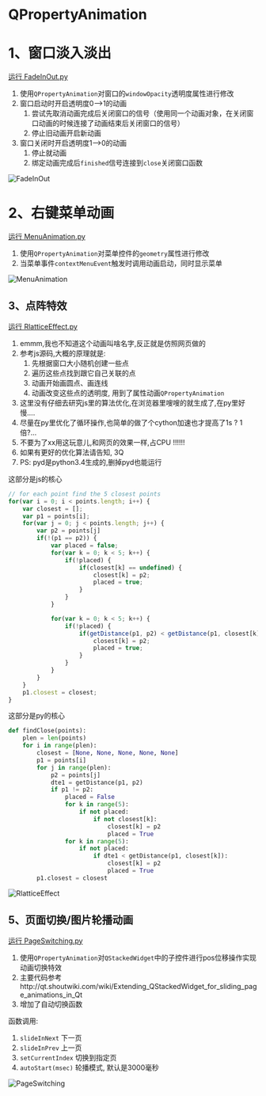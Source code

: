 # QPropertyAnimation

# 1、窗口淡入淡出
[运行 FadeInOut.py](FadeInOut.py)

1. 使用`QPropertyAnimation`对窗口的`windowOpacity`透明度属性进行修改
1. 窗口启动时开启透明度0-->1的动画
    1. 尝试先取消动画完成后关闭窗口的信号（使用同一个动画对象，在关闭窗口动画的时候连接了动画结束后关闭窗口的信号）
    1. 停止旧动画开启新动画
1. 窗口关闭时开启透明度1-->0的动画
    1. 停止就动画
    1. 绑定动画完成后`finished`信号连接到`close`关闭窗口函数

![FadeInOut](ScreenShot/FadeInOut.gif)
   
# 2、右键菜单动画
[运行 MenuAnimation.py](MenuAnimation.py)

1. 使用`QPropertyAnimation`对菜单控件的`geometry`属性进行修改
1. 当菜单事件`contextMenuEvent`触发时调用动画启动，同时显示菜单

![MenuAnimation](ScreenShot/MenuAnimation.gif)

## 3、点阵特效
[运行 RlatticeEffect.py](RlatticeEffect.py)

1. emmm,我也不知道这个动画叫啥名字,反正就是仿照网页做的
1. 参考js源码,大概的原理就是:
    1. 先根据窗口大小随机创建一些点
    1. 遍历这些点找到跟它自己关联的点
    1. 动画开始画圆点、画连线
    1. 动画改变这些点的透明度, 用到了属性动画`QPropertyAnimation`
1. 这里没有仔细去研究js里的算法优化,在浏览器里嗖嗖的就生成了,在py里好慢....
1. 尽量在py里优化了循环操作,也简单的做了个cython加速也才提高了1s ? 1倍?...
1. 不要为了xx用这玩意儿,和网页的效果一样,占CPU !!!!!!
1. 如果有更好的优化算法请告知, 3Q
1. PS: pyd是python3.4生成的,删掉pyd也能运行

这部分是js的核心
```js
// for each point find the 5 closest points
for(var i = 0; i < points.length; i++) {
    var closest = [];
    var p1 = points[i];
    for(var j = 0; j < points.length; j++) {
        var p2 = points[j]
        if(!(p1 == p2)) {
            var placed = false;
            for(var k = 0; k < 5; k++) {
                if(!placed) {
                    if(closest[k] == undefined) {
                        closest[k] = p2;
                        placed = true;
                    }
                }
            }

            for(var k = 0; k < 5; k++) {
                if(!placed) {
                    if(getDistance(p1, p2) < getDistance(p1, closest[k])) {
                        closest[k] = p2;
                        placed = true;
                    }
                }
            }
        }
    }
    p1.closest = closest;
}
```

这部分是py的核心
```python
def findClose(points):
    plen = len(points)
    for i in range(plen):
        closest = [None, None, None, None, None]
        p1 = points[i]
        for j in range(plen):
            p2 = points[j]
            dte1 = getDistance(p1, p2)
            if p1 != p2:
                placed = False
                for k in range(5):
                    if not placed:
                        if not closest[k]:
                            closest[k] = p2
                            placed = True
                for k in range(5):
                    if not placed:
                        if dte1 < getDistance(p1, closest[k]):
                            closest[k] = p2
                            placed = True
        p1.closest = closest
```

![RlatticeEffect](ScreenShot/RlatticeEffect.gif)

## 5、页面切换/图片轮播动画
[运行 PageSwitching.py](PageSwitching.py)

1. 使用`QPropertyAnimation`对`QStackedWidget`中的子控件进行pos位移操作实现动画切换特效
1. 主要代码参考http://qt.shoutwiki.com/wiki/Extending_QStackedWidget_for_sliding_page_animations_in_Qt
1. 增加了自动切换函数

函数调用:

1. `slideInNext` 下一页
1. `slideInPrev` 上一页
1. `setCurrentIndex` 切换到指定页
1. `autoStart(msec)`  轮播模式, 默认是3000毫秒

![PageSwitching](ScreenShot/PageSwitching.gif)